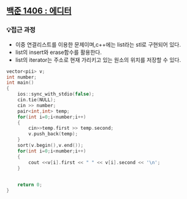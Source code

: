 ## [백준 1406 : 에디터](https://www.acmicpc.net/problem/1406)  
### 💡접근 과정  
- 이중 연결리스트를 이용한 문제이며,c++에는 list라는 stl로 구현되어 있다.
- list의 insert와 erase함수를 활용한다.
- list의 iterator는 주소로 현재 가리키고 있는 원소의 위치를 저장할 수 있다.
```c++
vector<pii> v;
int number;
int main()
{
    ios::sync_with_stdio(false);
    cin.tie(NULL);
    cin >> number;
    pair<int,int> temp;
    for(int i=0;i<number;i++)
    {
        cin>>temp.first >> temp.second;
        v.push_back(temp);
    }
    sort(v.begin(),v.end());
    for(int i=0;i<number;i++)
    {
        cout <<v[i].first << " " << v[i].second << '\n';
    }
    

    return 0;
}
```
